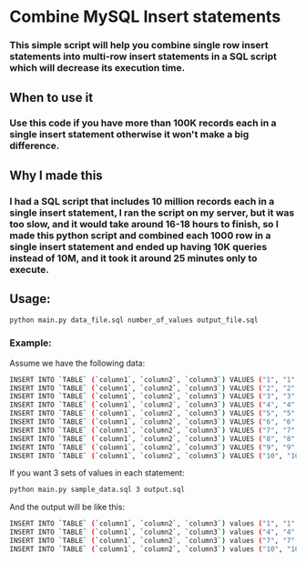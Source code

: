 
# Combine MySQL Insert statements
### This simple script will help you combine single row insert statements into multi-row insert statements in a SQL script which will decrease its execution time.
## When to use it 
### Use this code if you have more than 100K records each in a single insert statement otherwise it won't make a big difference.
## Why I made this
### I had a SQL script that includes 10 million records each in a single insert statement, I ran the script on my server, but it was too slow, and it would take around 16-18 hours to finish, so I made this python script and combined each 1000 row in a single insert statement and ended up having 10K queries instead of 10M, and it took it around 25 minutes only to execute.
## Usage:
```sh
python main.py data_file.sql number_of_values output_file.sql
```
### Example:
Assume we have the following data:
```sh
INSERT INTO `TABLE` (`column1`, `column2`, `column3`) VALUES ("1", "1", "1");
INSERT INTO `TABLE` (`column1`, `column2`, `column3`) VALUES ("2", "2", "2");
INSERT INTO `TABLE` (`column1`, `column2`, `column3`) VALUES ("3", "3", "3");
INSERT INTO `TABLE` (`column1`, `column2`, `column3`) VALUES ("4", "4", "4");
INSERT INTO `TABLE` (`column1`, `column2`, `column3`) VALUES ("5", "5", "5");
INSERT INTO `TABLE` (`column1`, `column2`, `column3`) VALUES ("6", "6", "6");
INSERT INTO `TABLE` (`column1`, `column2`, `column3`) VALUES ("7", "7", "7");
INSERT INTO `TABLE` (`column1`, `column2`, `column3`) VALUES ("8", "8", "8");
INSERT INTO `TABLE` (`column1`, `column2`, `column3`) VALUES ("9", "9", "9");
INSERT INTO `TABLE` (`column1`, `column2`, `column3`) VALUES ("10", "10", "10");
```

If you want 3 sets of values in each statement:
```sh
python main.py sample_data.sql 3 output.sql
```
And the output will be like this:
```sh
INSERT INTO `TABLE` (`column1`, `column2`, `column3`) values ("1", "1", "1"), ("2", "2", "2"), ("3", "3", "3");
INSERT INTO `TABLE` (`column1`, `column2`, `column3`) values ("4", "4", "4"), ("5", "5", "5"), ("6", "6", "6");
INSERT INTO `TABLE` (`column1`, `column2`, `column3`) values ("7", "7", "7"), ("8", "8", "8"), ("9", "9", "9");
INSERT INTO `TABLE` (`column1`, `column2`, `column3`) values ("10", "10", "10");
```